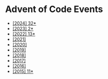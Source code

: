 # Advent of Code Events

- [[2024] 32*](2024)
- [[2023]  2*](2023)
- [[2022] 13*](2022)
- [[2021] ](2021)
- [[2020] ](2020)
- [[2019] ](2019)
- [[2018] ](2018)
- [[2017] ](2017)
- [[2016] ](2016)
- [[2015] 11*](2015)
